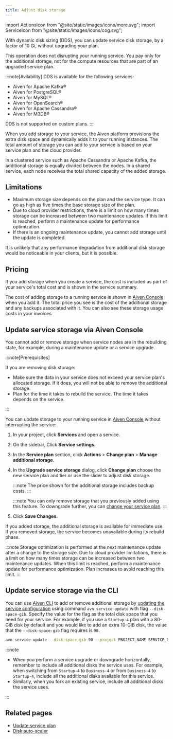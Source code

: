 ```yaml
---
title: Adjust disk storage
---
```


import ActionsIcon from "@site/static/images/icons/more.svg";
import ServiceIcon from "@site/static/images/icons/cog.svg";

With dynamic disk sizing (DDS), you can update service disk storage, by a factor of 10 Gi, without upgrading your plan.

This operation does not disrupting your running service. You pay only for the
additional storage, not for the compute resources that are part of an upgraded
service plan.

:::note[Avilability]
DDS is available for the following services:

- Aiven for Apache Kafka®
- Aiven for PostgreSQL®
- Aiven for MySQL®
- Aiven for OpenSearch®
- Aiven for Apache Cassandra®
- Aiven for M3DB®

DDS is not supported on custom plans.
:::

When you add storage to your service, the Aiven platform provisions the
extra disk space and dynamically adds it to your running instances. The
total amount of storage you can add to your service is based on your
service plan and the cloud provider.

In a clustered service such as Apache Cassandra or Apache Kafka, the
additional storage is equally divided between the nodes. In a shared
service, each node receives the total shared capacity of the added
storage.

## Limitations

- Maximum storage size depends on the plan and the service type. It
  can go as high as five times the base storage size of the plan.
- Due to cloud provider restrictions, there is a limit on how many
  times storage can be increased between two maintenance updates. If
  this limit is reached, perform a maintenance update for
  performance optimization.
- If there is an ongoing maintenance update, you cannot add storage
  until the update is completed.

It is unlikely that any performance degradation from additional disk
storage would be noticeable in your clients, but it is possible.

## Pricing

If you add storage when you create a service, the cost is included as
part of your service's total cost and is shown in the service summary.

The cost of adding storage to a running service is shown in [Aiven
Console](https://console.aiven.io/) when you add it. The total price you
see is the cost of the additional storage and any backups associated
with it. You can also see these storage usage costs in your invoices.

## Update service storage via Aiven Console

You cannot add or remove storage when service nodes are in the
rebuilding state, for example, during a maintenance update or a
service upgrade.

:::note[Prerequisites]

If you are removing disk storage:

-   Make sure the data in your service does not exceed your service
    plan's allocated storage. If it does, you will not be able to
    remove the additional storage.
-   Plan for the time it takes to rebuild the service. The time it takes
    depends on the service.

:::

You can update storage to your running service in
[Aiven Console](https://console.aiven.io/) without interrupting the service:

1. In your project, click <ServiceIcon className="icon"/> **Services** and open a service.
1. On the sidebar, Click <ServiceIcon className="icon"/> **Service settings**.
1. In the **Service plan** section, click <ActionsIcon className="icon"/> **Actions** >
   **Change plan** > **Manage additional storage**.
1.  In the **Upgrade service storage** dialog, click **Change plan**
    choose the new service plan and tier or use the slider to adjust disk
    storage.

    :::note
    The price shown for the additional storage includes backup costs.
    :::

    :::note
    You can only remove storage that you previously added using this
    feature. To downgrade further, you can
    [change your service plan](/docs/platform/howto/scale-services).
    :::

1. Click **Save Changes**.

If you added storage, the additional storage is available for immediate use.
If you removed storage, the service becomes unavailable during its rebuild phase.

:::note
Storage optimization is performed at the next maintenance update after a
change to the storage size. Due to cloud provider limitations, there is
a limit on how many times storage can be increased between two
maintenance updates. When this limit is reached, perform a
maintenance update for performance optimization. Plan increases to avoid reaching this limit.
:::

## Update service storage via the CLI

You can use [Aiven CLI](/docs/tools/cli)
to add or remove additional storage by
[updating the service configuration](/docs/tools/cli/service-cli#avn-cli-service-update) using command `avn service update` with flag
`--disk-space-gib`. Specify the value for the flag as the total disk
space that you need for your service. For example, if you use a
`Startup-4` plan with a 80-GiB disk by default and you would like to add
an extra 10-GiB disk, the value that the `--disk-space-gib` flag
requires is `90`.

```bash
avn service update --disk-space-gib 90 --project PROJECT_NAME SERVICE_NAME
```

:::note

-   When you perform a service upgrade or downgrade horizontally,
    remember to include all additional disks the service uses. For
    example, when switching from `Startup-4` to `Business-4` or from
    `Business-4` to `Startup-4`, include all the additional disks
    available for this service.
-   Similarly, when you fork an existing service, include all additional
    disks the service uses.

:::

## Related pages

- [Update service plan](/docs/platform/howto/scale-services)
- [Disk auto-scaler](/docs/platform/howto/disk-autoscaler)
